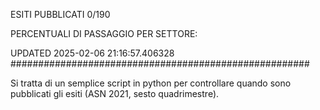 ESITI PUBBLICATI 0/190 

PERCENTUALI DI PASSAGGIO PER SETTORE:

UPDATED 2025-02-06 21:16:57.406328
###################################################### 

Si tratta di un semplice script in python per controllare quando sono pubblicati gli esiti (ASN 2021, sesto quadrimestre).

